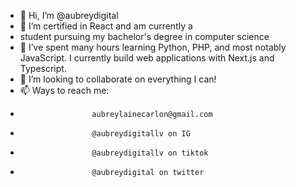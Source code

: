 - 👋 Hi, I’m @aubreydigital
- 👀 I’m certified in React and am currently a
- student pursuing my bachelor's degree in computer science
- 🌱 I’ve spent many hours learning Python, PHP, and most notably JavaScript. I currently build web applications with Next.js and Typescript.
- 💞️ I’m looking to collaborate on everything I can!
- 📫 Ways to reach me:
-                     aubreylainecarlon@gmail.com	
-                     @aubreydigitallv on IG
-                     @aubreydigitallv on tiktok
-                     @aubreydigital on twitter

